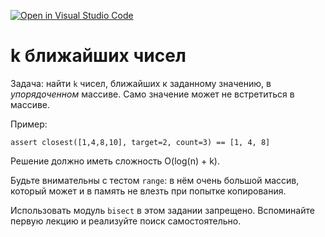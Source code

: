 [![Open in Visual Studio Code](https://classroom.github.com/assets/open-in-vscode-f059dc9a6f8d3a56e377f745f24479a46679e63a5d9fe6f495e02850cd0d8118.svg)](https://classroom.github.com/online_ide?assignment_repo_id=5994021&assignment_repo_type=AssignmentRepo)
# k ближайших чисел
Задача: найти `k` чисел, ближайших к заданному значению, в *упорядоченном* массиве. Само значение может не встретиться в массиве.

Пример:
```python3
assert closest([1,4,8,10], target=2, count=3) == [1, 4, 8]
```

Решение должно иметь сложность O(log(n) + k).

Будьте внимательны с тестом `range`: в нём очень большой массив, который может и в память не влезть при попытке копирования.

Использовать модуль `bisect` в этом задании запрещено. Вспоминайте первую лекцию и реализуйте поиск самостоятельно.